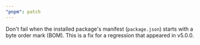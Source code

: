 ```yaml
---
"pnpm": patch
---
```


Don't fail when the installed package's manifest (`package.json`) starts with a byte order mark (BOM). This is a fix for a regression that appeared in v5.0.0.
